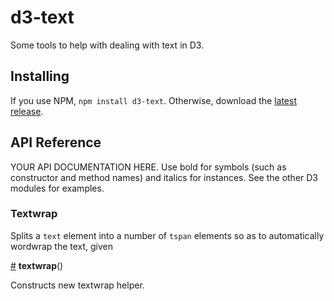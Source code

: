# d3-text

Some tools to help with dealing with text in D3.

## Installing

If you use NPM, `npm install d3-text`. Otherwise, download the [latest release](https://github.com/vlandham/d3-text/releases/latest).

## API Reference

YOUR API DOCUMENTATION HERE. Use bold for symbols (such as constructor and method names) and italics for instances. See the other D3 modules for examples.

### Textwrap

Splits a `text` element into a number of `tspan` elements so as to automatically wordwrap the text, given

<a href="#textwrap" name="textwrap">#</a> <b>textwrap</b>()

Constructs new textwrap helper.
